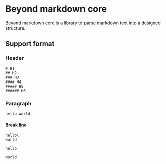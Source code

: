 # Beyond markdown core

Beyond markdown core is a library to parse markdown text into a designed structure.

## Support format
 
### Header
```
# H1
## H2
### H3
#### H4
##### H5
###### H6
```
### Paragraph
```
hello world
```
#### Break line
```
hello\
world

hello

world
```

